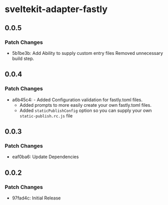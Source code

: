 # sveltekit-adapter-fastly

## 0.0.5

### Patch Changes

- 5b1be3b: Add Ability to supply custom entry files
  Removed unnecessary build step.

## 0.0.4

### Patch Changes

- a6b45c4: - Added Configuration validation for fastly.toml files.
  - Added prompts to more easily create your own fastly.toml files.
  - Added `staticPublishConfig` option so you can supply your own `static-publish.rc.js` file

## 0.0.3

### Patch Changes

- eaf0ba6: Update Dependencies

## 0.0.2

### Patch Changes

- 97fad4c: Initial Release
